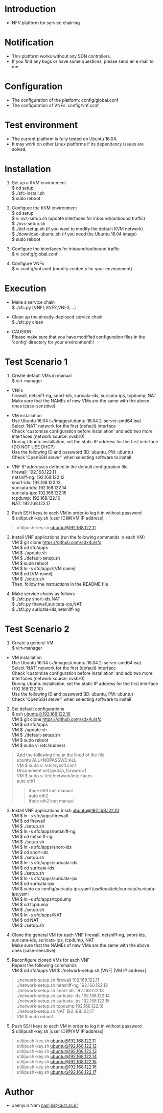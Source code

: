 # Introduction
- NFV platform for service chaining  

# Notification
- This platform works without any SDN controllers.  
- If you find any bugs or have some questions, please send an e-mail to me.  

# Configuration
- The configuration of the platform: config/global.conf  
- The configuration of VNFs: config/vnf.conf  

# Test environment
- The current platform is fully tested on Ubuntu 16.04.  
- It may work on other Linux platforms if its dependency issues are solved.  

# Installation
1. Set up a KVM environment  
$ cd setup  
$ ./sfc-install.sh  
$ sudo reboot  

2. Configure the KVM environment  
$ cd setup  
$ vi ovs-setup.sh (update interfaces for inbound/outbound traffic)  
$ ./ovs-setup.sh  
$ ./def-setup.sh (if you want to modify the default KVM network)  
$ ./download-ubuntu.sh (if you need the Ubuntu 16.04 image)  
$ sudo reboot  

3. Configure the interfaces for inbound/outbound traffic  
$ vi config/global.conf  

4. Configure VNFs  
$ vi config/vnf.conf (modify contents for your environment)  

# Execution
- Make a service chain  
$ ./sfc.py [VNF1,VNF2,VNF3,...]

- Clean up the already-deployed service chain  
$ ./sfc.py clean

- CAUSION!  
Please make sure that you have modified configuration files in the 'config' directory for your environment!!!  

# Test Scenario 1
1. Create default VMs in manual  
$ virt-manager  

- VNFs  
firewall, netsniff-ng, snort-ids, suricata-ids, suricata-ips, tcpdump, NAT  
Make sure that the NAMEs of new VMs are the same with the above ones (case-sensitive)  

- VM installation  
Use Ubuntu 16.04 (~/images/ubuntu-16.04.2-server-amd64.iso)  
Select 'NAT' network for the first (default) interface  
Check 'customize configuration before installation' and add two more interfaces (network source: ovsbr0)  
During Ubuntu installation, set the static IP address for the first interface (DO NOT USE DHCP)  
Use the following ID and password (ID: ubuntu, PW: ubuntu)  
Check 'OpenSSH server' when selecting software to install  

- VNF IP addresses defined in the default configuration file  
firewall: 192.168.122.11  
netsniff-ng: 192.168.122.12  
snort-ids: 192.168.122.13  
suricata-ids: 192.168.122.14  
suricata-ips: 192.168.122.15  
tcpdump: 192.168.122.16  
NAT: 192.168.122.17  

2. Push SSH keys to each VM in order to log it in without password  
$ util/push-key.sh [user ID]@[VM IP address]  
> util/push-key.sh ubuntu@192.168.122.11  

3. Install VNF applications (run the following commands in each VM)  
VM $ git clone https://github.com/sdx4u/sfc  
VM $ cd sfc/apps  
VM $ ./update.sh  
VM $ ./default-setup.sh  
VM $ sudo reboot  
VM $ ln -s sfc/apps/[VM name]  
VM $ cd [VM name]  
VM $ ./setup.sh  
Then, follow the instructions in the README file  

4. Make service chains as follows  
$ ./sfc.py snort-ids,NAT  
$ ./sfc.py firewall,suricata-ips,NAT  
$ ./sfc.py suricata-ids,netsniff-ng  

# Test Scenario 2
1. Create a general VM  
$ virt-manager

- VM installation  
Use Ubuntu 16.04 (~/images/ubuntu-16.04.2-server-amd64.iso)  
Select 'NAT' network for the first (default) interface  
Check 'customize configuration before installation' and add two more interfaces (network source: ovsbr0)  
During Ubuntu installation, set the static IP address for the first interface (192.168.122.10)  
Use the following ID and password (ID: ubuntu, PW: ubuntu)  
Check 'OpenSSH server' when selecting software to install  

2. Set default configurations  
$ ssh ubuntu@192.168.122.10  
VM $ git clone https://github.com/sdx4u/sfc  
VM $ cd sfc/apps  
VM $ ./update.sh  
VM $ ./default-setup.sh  
VM $ sudo reboot  
VM $ sudo vi /etc/sudoers  
> Add the following line at the lined of the file  
> ubuntu	ALL=NOPASSWD:ALL  
VM $ sudo vi /etc/sysctl.conf  
> Uncomment net.ipv4.ip\_forward=1  
VM $ sudo vi /etc/network/interfaces  
> auto eth1  
>> iface eth1 inet manual  
> auto eth2  
>> iface eth2 inet manual  

3. Install VNF applications
$ ssh ubuntu@192.168.122.10  
VM $ ln -s sfc/apps/firewall  
VM $ cd firewall  
VM $ ./setup.sh  
VM $ ln -s sfc/apps/netsniff-ng  
VM $ cd netsniff-ng  
VM $ ./setup.sh  
VM $ ln -s sfc/apps/snort-ids  
VM $ cd snort-ids  
VM $ ./setup.sh  
VM $ ln -s sfc/apps/suricata-ids  
VM $ cd suricata-ids  
VM $ ./setup.sh  
VM $ ln -s sfc/apps/suricata-ips  
VM $ cd suricata-ips  
VM $ sudo cp config/suricata-ips.yaml /usr/local/etc/suricata/suricata-ips.yaml  
VM $ ln -s sfc/apps/tcpdump  
VM $ cd tcpdump  
VM $ ./setup.sh  
VM $ ln -s sfc/apps/NAT  
VM $ cd NAT  
VM $ ./setup.sh  

3. Clone the general VM for each VNF
firewall, netsniff-ng, snort-ids, suricata-ids, suricata-ips, tcpdump, NAT  
Make sure that the NAMEs of new VMs are the same with the above ones (case-sensitive)  

4. Reconfigure cloned VMs for each VNF  
Repeat the following commands  
VM $ cd sfc/apps
VM $ ./network-setup.sh [VNF] [VM IP address]  
> ./network-setup.sh firewall 192.168.122.11  
> ./network-setup.sh netsniff-ng 192.168.122.12  
> ./network-setup.sh snort-ids 192.168.122.13  
> ./network-setup.sh suricata-ids 192.168.122.14  
> ./network-setup.sh suricata-ips 192.168.122.15  
> ./network-setup.sh tcpdump 192.168.122.16  
> ./network-setup.sh NAT 192.168.122.17  
VM $ sudo reboot

5. Push SSH keys to each VM in order to log it in without password  
$ util/push-key.sh [user ID]@[VM IP address]  
> util/push-key.sh ubuntu@192.168.122.11  
> util/push-key.sh ubuntu@192.168.122.12  
> util/push-key.sh ubuntu@192.168.122.13  
> util/push-key.sh ubuntu@192.168.122.14  
> util/push-key.sh ubuntu@192.168.122.15  
> util/push-key.sh ubuntu@192.168.122.16  
> util/push-key.sh ubuntu@192.168.122.17  

# Author
- Jaehyun Nam <namjh@kaist.ac.kr>  
